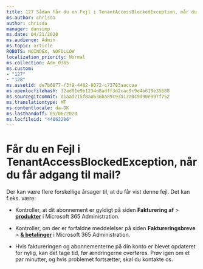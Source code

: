 ```yaml
---
title: 127 Sådan får du en Fejl i TenantAccessBlockedException, når du får adgang til mail?
ms.author: chrisda
author: chrisda
manager: dansimp
ms.date: 04/21/2020
ms.audience: Admin
ms.topic: article
ROBOTS: NOINDEX, NOFOLLOW
localization_priority: Normal
ms.collection: Adm_O365
ms.custom:
- "127"
- "128"
ms.assetid: de7b6877-f3f9-4402-8072-c73783aaccaa
ms.openlocfilehash: 32ad81e9b1234d8adff3d2cac9c9e4b619e35688
ms.sourcegitcommit: d1aad215f8aa636ba89c93a13a0c9d90e997f752
ms.translationtype: MT
ms.contentlocale: da-DK
ms.lasthandoff: 05/06/2020
ms.locfileid: "44062206"
---
```

# <a name="getting-a-tenantaccessblockedexception-error-when-accessing-email"></a>Får du en Fejl i TenantAccessBlockedException, når du får adgang til mail?

Der kan være flere forskellige årsager til, at du får vist denne fejl. Det kan f.eks. være:

- Kontroller, at dit abonnement er gyldigt på siden **Fakturering af** \> **[produkter](https://portal.office.com/adminportal/home#/subscriptions)** i Microsoft 365 Administration.

- Kontroller, om der er forfaldne meddelelser på siden **Faktureringsbreve** \> **[& betalinger](https://portal.office.com/adminportal/home#/billoverview)** i Microsoft 365 Administration.

- Hvis faktureringen og abonnementerne på din konto er blevet opdateret for nylig, kan det tage tid, før ændringerne overføres. Prøv igen om et par minutter, og hvis problemet fortsætter, skal du kontakte os.
